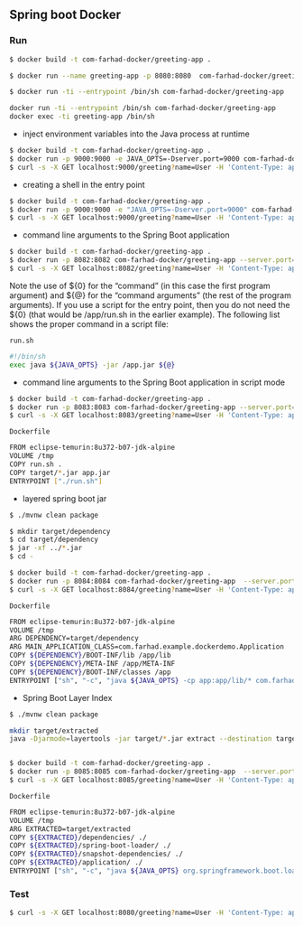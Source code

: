 ## Spring boot Docker

### Run

```sh
$ docker build -t com-farhad-docker/greeting-app .
```

```sh
$ docker run --name greeting-app -p 8080:8080  com-farhad-docker/greeting-app
```


```sh
$ docker run -ti --entrypoint /bin/sh com-farhad-docker/greeting-app
```

```sh
docker run -ti --entrypoint /bin/sh com-farhad-docker/greeting-app
docker exec -ti greeting-app /bin/sh
```

- inject environment variables into the Java process at runtime

```sh
$ docker build -t com-farhad-docker/greeting-app .
$ docker run -p 9000:9000 -e JAVA_OPTS=-Dserver.port=9000 com-farhad-docker/greeting-app
$ curl -s -X GET localhost:9000/greeting?name=User -H 'Content-Type: application/json'; echo
```

- creating a shell in the entry point

```sh
$ docker build -t com-farhad-docker/greeting-app .
$ docker run -p 9000:9000 -e "JAVA_OPTS=-Dserver.port=9000" com-farhad-docker/greeting-app
$ curl -s -X GET localhost:9000/greeting?name=User -H 'Content-Type: application/json'; echo
```

- command line arguments to the Spring Boot application

```sh
$ docker build -t com-farhad-docker/greeting-app .
$ docker run -p 8082:8082 com-farhad-docker/greeting-app --server.port=8082
$ curl -s -X GET localhost:8082/greeting?name=User -H 'Content-Type: application/json'; echo
```

Note the use of ${0} for the “command” (in this case the first program argument) and ${@} for the “command arguments” (the rest of the program arguments). If you use a script for the entry point, then you do not need the ${0} (that would be /app/run.sh in the earlier example). The following list shows the proper command in a script file:

`run.sh`

```sh
#!/bin/sh
exec java ${JAVA_OPTS} -jar /app.jar ${@}
```

- command line arguments to the Spring Boot application in script mode

```sh
$ docker build -t com-farhad-docker/greeting-app .
$ docker run -p 8083:8083 com-farhad-docker/greeting-app --server.port=8083
$ curl -s -X GET localhost:8083/greeting?name=User -H 'Content-Type: application/json'; echo
```

`Dockerfile`

```sh
FROM eclipse-temurin:8u372-b07-jdk-alpine
VOLUME /tmp
COPY run.sh .
COPY target/*.jar app.jar
ENTRYPOINT ["./run.sh"]
```

- layered spring boot jar

```sh
$ ./mvnw clean package

$ mkdir target/dependency
$ cd target/dependency
$ jar -xf ../*.jar
$ cd -

$ docker build -t com-farhad-docker/greeting-app .
$ docker run -p 8084:8084 com-farhad-docker/greeting-app  --server.port=8084
$ curl -s -X GET localhost:8084/greeting?name=User -H 'Content-Type: application/json'; echo
```

`Dockerfile`

```sh
FROM eclipse-temurin:8u372-b07-jdk-alpine
VOLUME /tmp
ARG DEPENDENCY=target/dependency
ARG MAIN_APPLICATION_CLASS=com.farhad.example.dockerdemo.Application
COPY ${DEPENDENCY}/BOOT-INF/lib /app/lib
COPY ${DEPENDENCY}/META-INF /app/META-INF
COPY ${DEPENDENCY}/BOOT-INF/classes /app
ENTRYPOINT ["sh", "-c", "java ${JAVA_OPTS} -cp app:app/lib/* com.farhad.example.dockerdemo.Application ${0} ${@}"]
```

- Spring Boot Layer Index

```sh
$ ./mvnw clean package

mkdir target/extracted
java -Djarmode=layertools -jar target/*.jar extract --destination target/extracted


$ docker build -t com-farhad-docker/greeting-app .
$ docker run -p 8085:8085 com-farhad-docker/greeting-app  --server.port=8085
$ curl -s -X GET localhost:8085/greeting?name=User -H 'Content-Type: application/json'; echo
```

`Dockerfile`

```sh
FROM eclipse-temurin:8u372-b07-jdk-alpine
VOLUME /tmp
ARG EXTRACTED=target/extracted
COPY ${EXTRACTED}/dependencies/ ./
COPY ${EXTRACTED}/spring-boot-loader/ ./
COPY ${EXTRACTED}/snapshot-dependencies/ ./
COPY ${EXTRACTED}/application/ ./
ENTRYPOINT ["sh", "-c", "java ${JAVA_OPTS} org.springframework.boot.loader.JarLauncher ${0} ${@}"]
```

### Test


```sh
$ curl -s -X GET localhost:8080/greeting?name=User -H 'Content-Type: application/json'; echo
```
